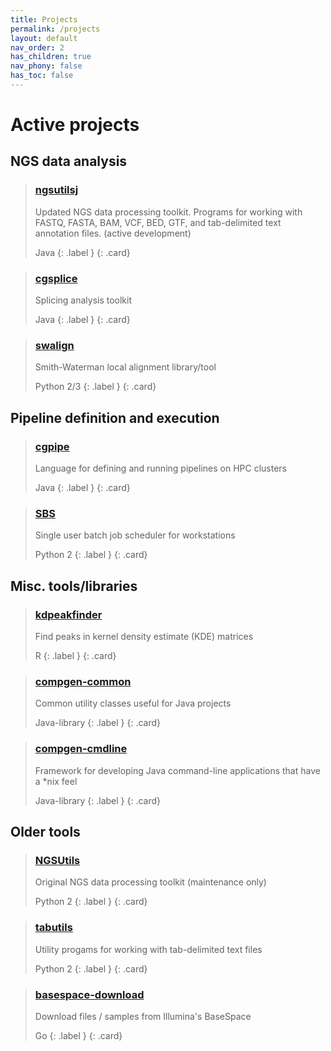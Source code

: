 ```yaml
---
title: Projects
permalink: /projects
layout: default
nav_order: 2
has_children: true
nav_phony: false
has_toc: false
---
```


# Active projects

<!--
{: .no_toc }

## Table of contents
{: .no_toc .text-delta}

1. TOC
{:toc}
-->

## NGS data analysis

> ### [ngsutilsj](/ngsutilsj)
> 
>  Updated NGS data processing toolkit. Programs for working with FASTQ, FASTA, BAM, VCF, BED, GTF, and tab-delimited text annotation files.
> (active development)  
>
> Java
> {: .label }
{: .card}



> ### [cgsplice](/projects/cgsplice/)
> 
> Splicing analysis toolkit
>
> Java
> {: .label }
{: .card}


> ### [swalign](/projects/swalign)
> 
> Smith-Waterman local alignment library/tool
>
> Python 2/3
> {: .label }
{: .card}


## Pipeline definition and execution

> ### [cgpipe](/cgpipe)
> 
> Language for defining and running pipelines on HPC clusters
>
> Java
> {: .label }
{: .card}

> ### [SBS](/projects/sbs)
> 
> Single user batch job scheduler for workstations
>
> Python 2
> {: .label }
{: .card}



## Misc. tools/libraries


> ### [kdpeakfinder](/projects/kdpeakfinder)
> 
> Find peaks in kernel density estimate (KDE) matrices
>
> R
> {: .label }
{: .card}

> ### [compgen-common](/projects/compgen-common)
> 
> Common utility classes useful for Java projects
>
> Java-library
> {: .label }
{: .card}

> ### [compgen-cmdline](/projects/compgen-cmdline)
>
> Framework for developing Java command-line applications that have a *nix feel 
>
> Java-library
> {: .label }
{: .card}

## Older tools


> ### [NGSUtils](/projects/ngsutils)
> 
> Original NGS data processing toolkit
> (maintenance only)
>
> Python 2
> {: .label }
{: .card}

> ### [tabutils](/projects/tabutils)
> 
> Utility progams for working with tab-delimited text files
>
> Python 2
> {: .label }
{: .card}



> ### [basespace-download](/projects/basespace-download)
> 
> Download files / samples from Illumina's BaseSpace
>
> Go
> {: .label }
{: .card}

